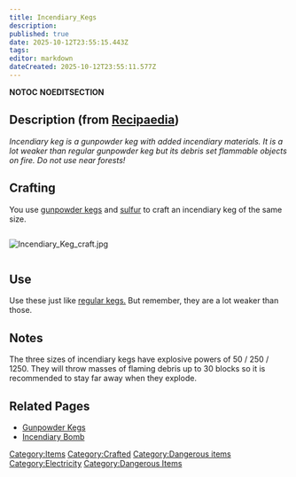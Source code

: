 ```yaml
---
title: Incendiary_Kegs
description: 
published: true
date: 2025-10-12T23:55:15.443Z
tags: 
editor: markdown
dateCreated: 2025-10-12T23:55:11.577Z
---
```


__NOTOC__ __NOEDITSECTION__

## Description (from [Recipaedia](Recipaedia "wikilink"))

*Incendiary keg is a gunpowder keg with added incendiary materials. It
is a lot weaker than regular gunpowder keg but its debris set flammable
objects on fire. Do not use near forests\!*

## Crafting

You use [gunpowder kegs](Gunpowder_Kegs "wikilink") and
[sulfur](Recipaedia/Minerals/Sulfur_Chunk.md "wikilink") to craft an incendiary keg of the same
size.

<div style="overflow:hidden">

![Incendiary_Keg_craft.jpg](Incendiary_Keg_craft.jpg
"Incendiary_Keg_craft.jpg")

</div>

## Use

Use these just like [regular kegs.](Gunpowder_Kegs "wikilink") But
remember, they are a lot weaker than those.

## Notes

The three sizes of incendiary kegs have explosive powers of 50 / 250 /
1250. They will throw masses of flaming debris up to 30 blocks so it is
recommended to stay far away when they explode.

## Related Pages

  - [Gunpowder Kegs](Gunpowder_Kegs "wikilink")
  - [Incendiary Bomb](Incendiary_Bomb "wikilink")

[Category:Items](Category:Items "wikilink")
[Category:Crafted](Category:Crafted "wikilink") [Category:Dangerous
items](Category:Dangerous_items "wikilink")
[Category:Electricity](Category:Electricity "wikilink")
[Category:Dangerous Items](Category:Dangerous_Items "wikilink")